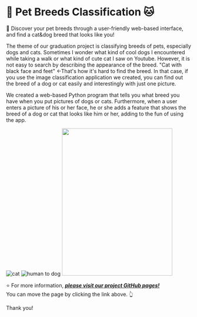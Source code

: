 # 🐶 Pet Breeds Classification 🐱

🔎 Discover your pet breeds through a user-friendly web-based interface, and find a cat&amp;dog breed that looks like you!

The theme of our graduation project is classifying breeds of pets, especially dogs and cats. Sometimes I wonder what kind of cool dogs I encountered while taking a walk or what kind of cute cat I saw on Youtube. However, it is not easy to search by describing the appearance of the breed. "Cat with black face and feet" ←That's how it's hard to find the breed. In that case, if you use the image classification application we created, you can find out the breed of a dog or cat easily and interestingly with just one picture.

We created a web-based Python program that tells you what breed you have when you put pictures of dogs or cats. Furthermore, when a user enters a picture of his or her face, he or she adds a feature that shows the breed of a dog or cat that looks like him or her, adding to the fun of using the app.

![cat](https://github.com/GijuAhn/Zolzak_PetBreedsClassification/blob/gh-pages/imgs_for_pages/persian_output.PNG?raw=true) 
![human to dog](https://github.com/GijuAhn/Zolzak_PetBreedsClassification/blob/gh-pages/imgs_for_pages/suzi_output.PNG?raw=true)
<img src="https://github.com/GijuAhn/Zolzak_PetBreedsClassification/blob/gh-pages/imgs_for_pages/persian_output.PNG?raw=true" width="300" height="400">

⭐ For more information, [***please visit our project GitHub pages!***](https://gijuahn.github.io/Zolzak_PetBreedsClassification/)\
You can move the page by clicking the link above. 👆

Thank you!
